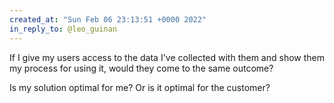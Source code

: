 ```yaml
---
created_at: "Sun Feb 06 23:13:51 +0000 2022"
in_reply_to: @leo_guinan
---
```


If I give my users access to the data I've collected with them and show them my process for using it, would they come to the same outcome?

Is my solution optimal for me? Or is it optimal for the customer?